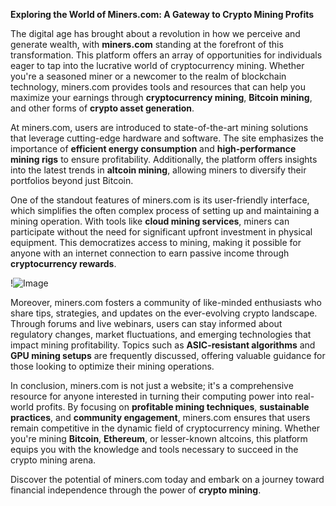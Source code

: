 **Exploring the World of Miners.com: A Gateway to Crypto Mining Profits**

The digital age has brought about a revolution in how we perceive and generate wealth, with **miners.com** standing at the forefront of this transformation. This platform offers an array of opportunities for individuals eager to tap into the lucrative world of cryptocurrency mining. Whether you're a seasoned miner or a newcomer to the realm of blockchain technology, miners.com provides tools and resources that can help you maximize your earnings through **cryptocurrency mining**, **Bitcoin mining**, and other forms of **crypto asset generation**.

At miners.com, users are introduced to state-of-the-art mining solutions that leverage cutting-edge hardware and software. The site emphasizes the importance of **efficient energy consumption** and **high-performance mining rigs** to ensure profitability. Additionally, the platform offers insights into the latest trends in **altcoin mining**, allowing miners to diversify their portfolios beyond just Bitcoin. 

One of the standout features of miners.com is its user-friendly interface, which simplifies the often complex process of setting up and maintaining a mining operation. With tools like **cloud mining services**, miners can participate without the need for significant upfront investment in physical equipment. This democratizes access to mining, making it possible for anyone with an internet connection to earn passive income through **cryptocurrency rewards**.

!![Image](https://github.com/user-attachments/assets/3be06921-4469-491d-bd37-5f14c53422b7)

Moreover, miners.com fosters a community of like-minded enthusiasts who share tips, strategies, and updates on the ever-evolving crypto landscape. Through forums and live webinars, users can stay informed about regulatory changes, market fluctuations, and emerging technologies that impact mining profitability. Topics such as **ASIC-resistant algorithms** and **GPU mining setups** are frequently discussed, offering valuable guidance for those looking to optimize their mining operations.

In conclusion, miners.com is not just a website; it's a comprehensive resource for anyone interested in turning their computing power into real-world profits. By focusing on **profitable mining techniques**, **sustainable practices**, and **community engagement**, miners.com ensures that users remain competitive in the dynamic field of cryptocurrency mining. Whether you're mining **Bitcoin**, **Ethereum**, or lesser-known altcoins, this platform equips you with the knowledge and tools necessary to succeed in the crypto mining arena.  

Discover the potential of miners.com today and embark on a journey toward financial independence through the power of **crypto mining**.